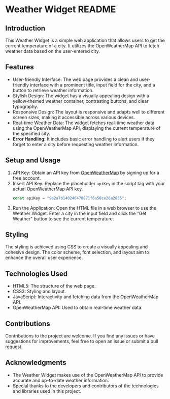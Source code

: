 # Weather Widget README

## Introduction
This Weather Widget is a simple web application that allows users to get the current temperature of a city. It utilizes the OpenWeatherMap API to fetch weather data based on the user-entered city.

## Features
- User-friendly Interface: The web page provides a clean and user-friendly interface with a prominent title, input field for the city, and a button to retrieve weather information.
- Stylish Design: The widget has a visually appealing design with a yellow-themed weather container, contrasting buttons, and clear typography.
- Responsive Design: The layout is responsive and adapts well to different screen sizes, making it accessible across various devices.
- Real-time Weather Data: The widget fetches real-time weather data using the OpenWeatherMap API, displaying the current temperature of the specified city.
- **Error Handling:** It includes basic error handling to alert users if they forget to enter a city before requesting weather information.

## Setup and Usage
1. API Key: Obtain an API key from [OpenWeatherMap](https://openweathermap.org/) by signing up for a free account.
2. Insert API Key: Replace the placeholder `apiKey` in the script tag with your actual OpenWeatherMap API key.
   ```javascript
   const apiKey = "9e2a7b140246478871f6a50ce26a2855";
   ```
3. Run the Application: Open the HTML file in a web browser to use the Weather Widget. Enter a city in the input field and click the "Get Weather" button to see the current temperature.

## Styling
The styling is achieved using CSS to create a visually appealing and cohesive design. The color scheme, font selection, and layout aim to enhance the overall user experience.

## Technologies Used
- HTML5: The structure of the web page.
- CSS3: Styling and layout.
- JavaScript: Interactivity and fetching data from the OpenWeatherMap API.
- OpenWeatherMap API: Used to obtain real-time weather data.

## Contributions
Contributions to the project are welcome. If you find any issues or have suggestions for improvements, feel free to open an issue or submit a pull request.

## Acknowledgments
- The Weather Widget makes use of the OpenWeatherMap API to provide accurate and up-to-date weather information.
- Special thanks to the developers and contributors of the technologies and libraries used in this project.
